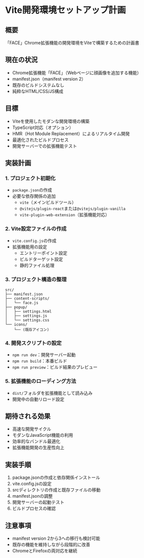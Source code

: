 # Vite開発環境セットアップ計画

## 概要
「FACE」Chrome拡張機能の開発環境をViteで構築するための計画書

## 現在の状況
- Chrome拡張機能「FACE」（Webページに顔画像を追加する機能）
- manifest.json（manifest version 2）
- 既存のビルドシステムなし
- 純粋なHTML/CSS/JS構成

## 目標
- Viteを使用したモダンな開発環境の構築
- TypeScript対応（オプション）
- HMR（Hot Module Replacement）によるリアルタイム開発
- 最適化されたビルドプロセス
- 開発サーバーでの拡張機能テスト

## 実装計画

### 1. プロジェクト初期化
- `package.json`の作成
- 必要な依存関係の追加
  - `vite`（メインビルドツール）
  - `@vitejs/plugin-react`または`@vitejs/plugin-vanilla`
  - `vite-plugin-web-extension`（拡張機能対応）

### 2. Vite設定ファイルの作成
- `vite.config.js`の作成
- 拡張機能用の設定
  - エントリーポイント設定
  - ビルドターゲット設定
  - 静的ファイル処理

### 3. プロジェクト構造の整理
```
src/
├── manifest.json
├── content-scripts/
│   └── face.js
├── popup/
│   ├── settings.html
│   ├── settings.js
│   └── settings.css
└── icons/
    └── (既存アイコン)
```

### 4. 開発スクリプトの設定
- `npm run dev`：開発サーバー起動
- `npm run build`：本番ビルド
- `npm run preview`：ビルド結果のプレビュー

### 5. 拡張機能のローディング方法
- `dist/`フォルダを拡張機能として読み込み
- 開発中の自動リロード設定

## 期待される効果
- 高速な開発サイクル
- モダンなJavaScript機能の利用
- 効率的なバンドル最適化
- 拡張機能開発の生産性向上

## 実装手順
1. package.jsonの作成と依存関係インストール
2. vite.config.jsの設定
3. srcディレクトリの作成と既存ファイルの移動
4. manifest.jsonの調整
5. 開発サーバーの起動テスト
6. ビルドプロセスの確認

## 注意事項
- manifest version 2から3への移行も検討可能
- 既存の機能を維持しながら段階的に改善
- ChromeとFirefoxの両対応を継続